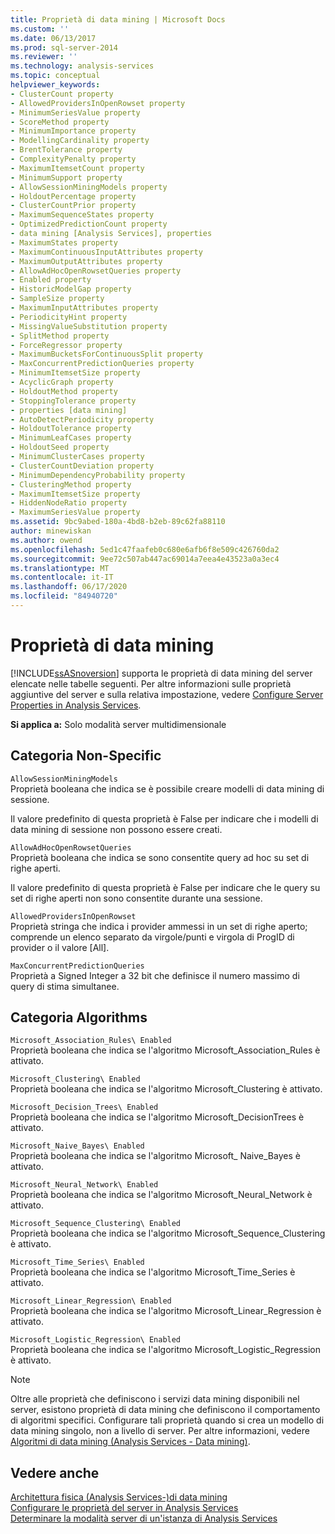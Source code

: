 ```yaml
---
title: Proprietà di data mining | Microsoft Docs
ms.custom: ''
ms.date: 06/13/2017
ms.prod: sql-server-2014
ms.reviewer: ''
ms.technology: analysis-services
ms.topic: conceptual
helpviewer_keywords:
- ClusterCount property
- AllowedProvidersInOpenRowset property
- MinimumSeriesValue property
- ScoreMethod property
- MinimumImportance property
- ModellingCardinality property
- BrentTolerance property
- ComplexityPenalty property
- MaximumItemsetCount property
- MinimumSupport property
- AllowSessionMiningModels property
- HoldoutPercentage property
- ClusterCountPrior property
- MaximumSequenceStates property
- OptimizedPredictionCount property
- data mining [Analysis Services], properties
- MaximumStates property
- MaximumContinuousInputAttributes property
- MaximumOutputAttributes property
- AllowAdHocOpenRowsetQueries property
- Enabled property
- HistoricModelGap property
- SampleSize property
- MaximumInputAttributes property
- PeriodicityHint property
- MissingValueSubstitution property
- SplitMethod property
- ForceRegressor property
- MaximumBucketsForContinuousSplit property
- MaxConcurrentPredictionQueries property
- MinimumItemsetSize property
- AcyclicGraph property
- HoldoutMethod property
- StoppingTolerance property
- properties [data mining]
- AutoDetectPeriodicity property
- HoldoutTolerance property
- MinimumLeafCases property
- HoldoutSeed property
- MinimumClusterCases property
- ClusterCountDeviation property
- MinimumDependencyProbability property
- ClusteringMethod property
- MaximumItemsetSize property
- HiddenNodeRatio property
- MaximumSeriesValue property
ms.assetid: 9bc9abed-180a-4bd8-b2eb-89c62fa88110
author: minewiskan
ms.author: owend
ms.openlocfilehash: 5ed1c47faafeb0c680e6afb6f8e509c426760da2
ms.sourcegitcommit: 9ee72c507ab447ac69014a7eea4e43523a0a3ec4
ms.translationtype: MT
ms.contentlocale: it-IT
ms.lasthandoff: 06/17/2020
ms.locfileid: "84940720"
---
```

# <a name="data-mining-properties"></a>Proprietà di data mining
  [!INCLUDE[ssASnoversion](../../includes/ssasnoversion-md.md)] supporta le proprietà di data mining del server elencate nelle tabelle seguenti. Per altre informazioni sulle proprietà aggiuntive del server e sulla relativa impostazione, vedere [Configure Server Properties in Analysis Services](server-properties-in-analysis-services.md).  
  
 **Si applica a:** Solo modalità server multidimensionale  
  
## <a name="non-specific-category"></a>Categoria Non-Specific  
 `AllowSessionMiningModels`  
 Proprietà booleana che indica se è possibile creare modelli di data mining di sessione.  
  
 Il valore predefinito di questa proprietà è False per indicare che i modelli di data mining di sessione non possono essere creati.  
  
 `AllowAdHocOpenRowsetQueries`  
 Proprietà booleana che indica se sono consentite query ad hoc su set di righe aperti.  
  
 Il valore predefinito di questa proprietà è False per indicare che le query su set di righe aperti non sono consentite durante una sessione.  
  
 `AllowedProvidersInOpenRowset`  
 Proprietà stringa che indica i provider ammessi in un set di righe aperto; comprende un elenco separato da virgole/punti e virgola di ProgID di provider o il valore [All].  
  
 `MaxConcurrentPredictionQueries`  
 Proprietà a Signed Integer a 32 bit che definisce il numero massimo di query di stima simultanee.  
  
## <a name="algorithms-category"></a>Categoria Algorithms  
 `Microsoft_Association_Rules\ Enabled`  
 Proprietà booleana che indica se l'algoritmo Microsoft_Association_Rules è attivato.  
  
 `Microsoft_Clustering\ Enabled`  
 Proprietà booleana che indica se l'algoritmo Microsoft_Clustering è attivato.  
  
 `Microsoft_Decision_Trees\ Enabled`  
 Proprietà booleana che indica se l'algoritmo Microsoft_DecisionTrees è attivato.  
  
 `Microsoft_Naive_Bayes\ Enabled`  
 Proprietà booleana che indica se l'algoritmo Microsoft_ Naive_Bayes è attivato.  
  
 `Microsoft_Neural_Network\ Enabled`  
 Proprietà booleana che indica se l'algoritmo Microsoft_Neural_Network è attivato.  
  
 `Microsoft_Sequence_Clustering\ Enabled`  
 Proprietà booleana che indica se l'algoritmo Microsoft_Sequence_Clustering è attivato.  
  
 `Microsoft_Time_Series\ Enabled`  
 Proprietà booleana che indica se l'algoritmo Microsoft_Time_Series è attivato.  
  
 `Microsoft_Linear_Regression\ Enabled`  
 Proprietà booleana che indica se l'algoritmo Microsoft_Linear_Regression è attivato.  
  
 `Microsoft_Logistic_Regression\ Enabled`  
 Proprietà booleana che indica se l'algoritmo Microsoft_Logistic_Regression è attivato.  
  
> [!NOTE]  
>  Oltre alle proprietà che definiscono i servizi data mining disponibili nel server, esistono proprietà di data mining che definiscono il comportamento di algoritmi specifici. Configurare tali proprietà quando si crea un modello di data mining singolo, non a livello di server. Per altre informazioni, vedere [Algoritmi di data mining &#40;Analysis Services - Data mining&#41;](../data-mining/data-mining-algorithms-analysis-services-data-mining.md).  
  
## <a name="see-also"></a>Vedere anche  
 [Architettura fisica &#40;Analysis Services-&#41;di data mining](../data-mining/physical-architecture-analysis-services-data-mining.md)   
 [Configurare le proprietà del server in Analysis Services](server-properties-in-analysis-services.md)   
 [Determinare la modalità server di un'istanza di Analysis Services](../instances/determine-the-server-mode-of-an-analysis-services-instance.md)  
  
  
